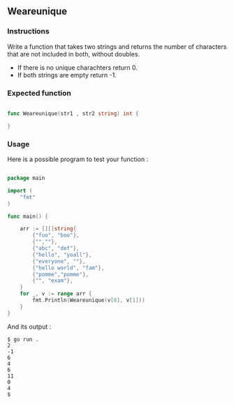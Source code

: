 ## Weareunique

### Instructions

Write a function that takes two strings and returns the number of characters that are not included in both, without doubles.
- If there is no unique charachters return 0.
- If both strings are empty return -1.

### Expected function

```go

func Weareunique(str1 , str2 string) int {

}

```

### Usage

Here is a possible program to test your function :

```go

package main

import (
	"fmt"
)

func main() {

	arr := [][]string{
		{"foo", "boo"},
		{"",""},
		{"abc", "def"},
		{"hello", "yoall"},
		{"everyone", ""},
		{"hello world", "fam"},
		{"pomme","pomme"},
		{"", "exam"},
	}
	for _, v := range arr {
		fmt.Println(Weareunique(v[0], v[1]))
	}
}
```

And its output :

```console
$ go run .
2
-1
6
4
6
11
0
4
$
```
